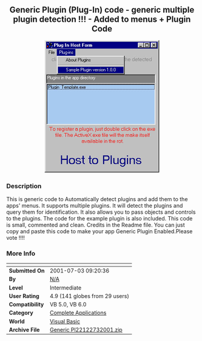 ﻿<div align="center">

## Generic Plugin \(Plug\-In\) code \- generic multiple plugin detection \!\!\! \- Added to menus \+ Plugin Code

<img src="PIC200173352336184.jpg">
</div>

### Description

This is generic code to Automatically detect plugins and add them to the apps' menus. It supports multiple plugins. It will detect the plugins and query them for identification. It also allows you to pass objects and controls to the plugins. The code for the example plugin is also included. This code is small, commented and clean. Credits in the Readme file. You can just copy and paste this code to make your app Generic Plugin Enabled.Please vote !!!!
 
### More Info
 


<span>             |<span>
---                |---
**Submitted On**   |2001-07-03 09:20:36
**By**             |[N/A](https://github.com/Planet-Source-Code/PSCIndex/blob/master/ByAuthor/empty.md)
**Level**          |Intermediate
**User Rating**    |4.9 (141 globes from 29 users)
**Compatibility**  |VB 5\.0, VB 6\.0
**Category**       |[Complete Applications](https://github.com/Planet-Source-Code/PSCIndex/blob/master/ByCategory/complete-applications__1-27.md)
**World**          |[Visual Basic](https://github.com/Planet-Source-Code/PSCIndex/blob/master/ByWorld/visual-basic.md)
**Archive File**   |[Generic Pl22122732001\.zip](https://github.com/Planet-Source-Code/generic-plugin-plug-in-code-generic-multiple-plugin-detection-added-to-menus-plugin-code__1-24674/archive/master.zip)








